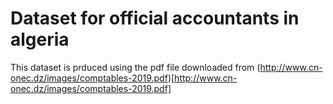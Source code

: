 # Dataset for official accountants in algeria

This dataset is prduced using the pdf file downloaded from 
(http://www.cn-onec.dz/images/comptables-2019.pdf)[http://www.cn-onec.dz/images/comptables-2019.pdf]

